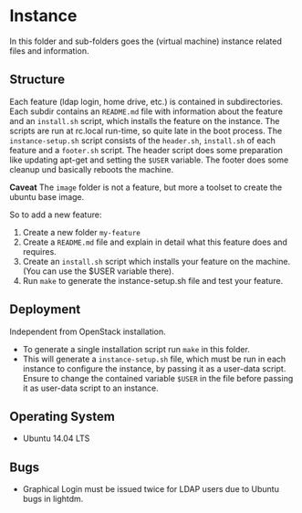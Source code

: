 # Instance

In this folder and sub-folders goes the (virtual machine) instance related files and information.

## Structure

Each feature (ldap login, home drive, etc.) is contained in subdirectories. Each subdir contains an `README.md` file with information about the feature and an `install.sh` script, which installs the feature on the instance. The scripts are run at rc.local run-time, so quite late in the boot process. The `instance-setup.sh` script consists of the `header.sh`, `install.sh` of each feature and a `footer.sh` script. The header script does some preparation like updating apt-get and setting the `$USER` variable. The footer does some cleanup und basically reboots the machine.

**Caveat** The `image` folder is not a feature, but more a toolset to create the ubuntu base image.

So to add a new feature:

1. Create a new folder `my-feature`
2. Create a `README.md` file and explain in detail what this feature does and requires.
3. Create an `install.sh` script which installs your feature on the machine. (You can use the $USER variable there).
4. Run `make` to generate the instance-setup.sh file and test your feature.

## Deployment

Independent from OpenStack installation.

- To generate a single installation script run `make` in this folder.
- This will generate a `instance-setup.sh` file, which must be run in each instance to configure the instance, by passing it as a user-data script. Ensure to change the contained variable `$USER` in the file before passing it as user-data script to an instance.

## Operating System

- Ubuntu 14.04 LTS

## Bugs

- Graphical Login must be issued twice for LDAP users due to Ubuntu bugs in lightdm.